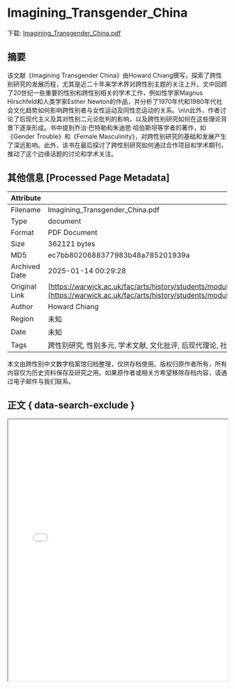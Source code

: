 # Imagining_Transgender_China

<!-- tcd_download_link -->
下载: [Imagining_Transgender_China.pdf](Imagining_Transgender_China.pdf)
<!-- tcd_download_link_end -->

## 摘要

<!-- tcd_abstract -->
该文献《Imagining Transgender China》由Howard Chiang撰写，探索了跨性别研究的发展历程，尤其是近二十年来学术界对跨性别主题的关注上升。文中回顾了20世纪一些重要的性别和跨性别相关的学术工作，例如性学家Magnus Hirschfeld和人类学家Esther Newton的作品，并分析了1970年代和1980年代社会文化趋势如何影响跨性别者与女性运动及同性恋运动的关系。\n\n此外，作者讨论了后现代主义及其对性别二元论批判的影响，以及跨性别研究如何在这些理论背景下逐渐形成。书中提到乔治·巴特勒和朱迪思·哈伯斯坦等学者的著作，如《Gender Trouble》和《Female Masculinity》，对跨性别研究的基础和发展产生了深远影响。此外，该书在最后探讨了跨性别研究如何通过合作项目和学术期刊，推动了这个边缘话题的讨论和学术关注。

<!-- tcd_abstract_end -->

## 其他信息 [Processed Page Metadata]

| Attribute       | Value                                  |
|-----------------|----------------------------------------|
| Filename        | Imagining_Transgender_China.pdf                             |
| Type            | document                                 |
| Format          | PDF Document                               |
| Size            | 362121 bytes                           |
| MD5             | ec7bb8020688377983b48a785201939a                                  |
| Archived Date   | 2025-01-14 00:29:28                             |
| Original Link   | [https://warwick.ac.uk/fac/arts/history/students/modules/archive/sexuality_and_the_body/bibliography/22_imagining_transgender_china_121112.pdf](https://warwick.ac.uk/fac/arts/history/students/modules/archive/sexuality_and_the_body/bibliography/22_imagining_transgender_china_121112.pdf)                         |
| Author          | Howard Chiang                               |
| Region          | 未知                               |
| Date            | 未知                                 |
| Tags            | 跨性别研究, 性别多元, 学术文献, 文化批评, 后现代理论, 社会运动, 性别研究                                 |

本文由跨性别中文数字档案馆归档整理，仅供存档使用。版权归原作者所有，所有内容仅为历史资料保存及研究之用。如果原作者或相关方希望移除存档内容，请通过电子邮件与我们联系。

## 正文 { data-search-exclude }

<!-- tcd_main_text -->
<iframe src="../Imagining_Transgender_China.pdf" width="100%" height="600px">
    <p>无法显示PDF，请下载查看。</p>
</iframe>
<!-- tcd_main_text_end -->

